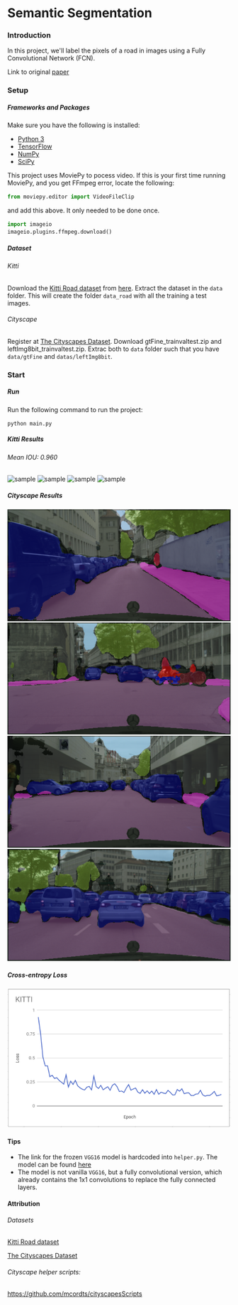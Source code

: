 # Semantic Segmentation
### Introduction
In this project, we'll label the pixels of a road in images using a Fully Convolutional Network (FCN).

Link to original [paper](https://people.eecs.berkeley.edu/~jonlong/long_shelhamer_fcn.pdf)

### Setup
##### Frameworks and Packages
Make sure you have the following is installed:
 - [Python 3](https://www.python.org/)
 - [TensorFlow](https://www.tensorflow.org/)
 - [NumPy](http://www.numpy.org/)
 - [SciPy](https://www.scipy.org/)

This project uses MoviePy to pocess video. If this is your first time running MoviePy, and you get FFmpeg error, locate the following:

```python 
from moviepy.editor import VideoFileClip
```
and add this above. It only needed to be done once.

```python
import imageio
imageio.plugins.ffmpeg.download()
```

##### Dataset
###### Kitti
Download the [Kitti Road dataset](http://www.cvlibs.net/datasets/kitti/eval_road.php) from [here](http://www.cvlibs.net/download.php?file=data_road.zip).  Extract the dataset in the `data` folder.  This will create the folder `data_road` with all the training a test images.

###### Cityscape
Register at [The Cityscapes Dataset](https://www.cityscapes-dataset.com/downloads/). Download gtFine_trainvaltest.zip and leftImg8bit_trainvaltest.zip. Extrac both to `data` folder such that you have `data/gtFine` and `datas/leftImg8bit`.

### Start
##### Run
Run the following command to run the project:
```
python main.py
```
##### Kitti Results

###### Mean IOU: 0.960

![sample](./runs/1521580880.289971/um_000003.png)
![sample](./runs/1521580880.289971/um_000005.png)
![sample](./runs/1521580880.289971/um_000007.png)
![sample](./runs/1521580880.289971/um_000013.png)

##### Cityscape Results

![sample](./images/1521974760.190023/munich_000149_000019_leftImg8bit.png)
![sample](./images/1521974760.190023/munich_000159_000019_leftImg8bit.png)
![sample](./images/1521974760.190023/munich_000160_000019_leftImg8bit.png)
![sample](./images/1521974760.190023/munich_000164_000019_leftImg8bit.png)

##### Cross-entropy Loss

![sample](./images/kitti-loss.png)

#### Tips
- The link for the frozen `VGG16` model is hardcoded into `helper.py`.  The model can be found [here](https://s3-us-west-1.amazonaws.com/udacity-selfdrivingcar/vgg.zip)
- The model is not vanilla `VGG16`, but a fully convolutional version, which already contains the 1x1 convolutions to replace the fully connected layers.

#### Attribution
###### Datasets
[Kitti Road dataset](http://www.cvlibs.net/datasets/kitti/eval_road.php)

[The Cityscapes Dataset](https://www.cityscapes-dataset.com/downloads/)

###### Cityscape helper scripts: 
https://github.com/mcordts/cityscapesScripts 
 